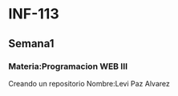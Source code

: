 # INF-113
## Semana1
### Materia:Programacion WEB III
Creando un repositorio
Nombre:Levi Paz Alvarez
